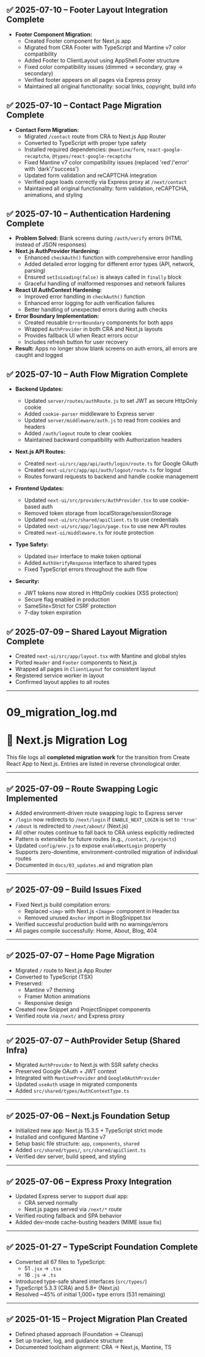 ## ✅ 2025-07-10 – Footer Layout Integration Complete

- **Footer Component Migration:**
  - Created Footer component for Next.js app
  - Migrated from CRA Footer with TypeScript and Mantine v7 color compatibility
  - Added Footer to ClientLayout using AppShell.Footer structure
  - Fixed color compatibility issues (dimmed → secondary, gray → secondary)
  - Verified footer appears on all pages via Express proxy
  - Maintained all original functionality: social links, copyright, build info

## ✅ 2025-07-10 – Contact Page Migration Complete

- **Contact Form Migration:**
  - Migrated `/contact` route from CRA to Next.js App Router
  - Converted to TypeScript with proper type safety
  - Installed required dependencies: `@mantine/form`, `react-google-recaptcha`, `@types/react-google-recaptcha`
  - Fixed Mantine v7 color compatibility issues (replaced 'red'/'error' with 'dark'/'success')
  - Updated form validation and reCAPTCHA integration
  - Verified page loads correctly via Express proxy at `/next/contact`
  - Maintained all original functionality: form validation, reCAPTCHA, animations, and styling

## ✅ 2025-07-10 – Authentication Hardening Complete

- **Problem Solved:** Blank screens during `/auth/verify` errors (HTML instead of JSON responses)
- **Next.js AuthProvider Hardening:**
  - Enhanced `checkAuth()` function with comprehensive error handling
  - Added detailed error logging for different error types (API, network, parsing)
  - Ensured `setIsLoading(false)` is always called in `finally` block
  - Graceful handling of malformed responses and network failures
- **React UI AuthContext Hardening:**
  - Improved error handling in `checkAuth()` function
  - Enhanced error logging for auth verification failures
  - Better handling of unexpected errors during auth checks
- **Error Boundary Implementation:**
  - Created reusable `ErrorBoundary` components for both apps
  - Wrapped `AuthProvider` in both CRA and Next.js layouts
  - Provides fallback UI when React errors occur
  - Includes refresh button for user recovery
- **Result:** Apps no longer show blank screens on auth errors, all errors are caught and logged

## ✅  2025-07-10 – Auth Flow Migration Complete

- **Backend Updates:**
  - Updated `server/routes/authRoute.js` to set JWT as secure HttpOnly cookie
  - Added `cookie-parser` middleware to Express server
  - Updated `server/middleware/auth.js` to read from cookies and headers
  - Added `/auth/logout` route to clear cookies
  - Maintained backward compatibility with Authorization headers

- **Next.js API Routes:**
  - Created `next-ui/src/app/api/auth/login/route.ts` for Google OAuth
  - Created `next-ui/src/app/api/auth/logout/route.ts` for logout
  - Routes forward requests to backend and handle cookie management

- **Frontend Updates:**
  - Updated `next-ui/src/providers/AuthProvider.tsx` to use cookie-based auth
  - Removed token storage from localStorage/sessionStorage
  - Updated `next-ui/src/shared/apiClient.ts` to use credentials
  - Updated `next-ui/src/app/login/page.tsx` to use new API routes
  - Created `next-ui/middleware.ts` for route protection

- **Type Safety:**
  - Updated `User` interface to make token optional
  - Added `AuthVerifyResponse` interface to shared types
  - Fixed TypeScript errors throughout the auth flow

- **Security:**
  - JWT tokens now stored in HttpOnly cookies (XSS protection)
  - Secure flag enabled in production
  - SameSite=Strict for CSRF protection
  - 7-day token expiration

## ✅ 2025-07-09 – Shared Layout Migration Complete

- Created `next-ui/src/app/layout.tsx` with Mantine and global styles
- Ported `Header` and `Footer` components to Next.js
- Wrapped all pages in `ClientLayout` for consistent layout
- Registered service worker in layout
- Confirmed layout applies to all routes

---

# 09_migration_log.md

# 📜 Next.js Migration Log

This file logs all **completed migration work** for the transition from Create React App to Next.js. Entries are listed in reverse chronological order.

---

## ✅ 2025-07-09 – Route Swapping Logic Implemented

- Added environment-driven route swapping logic to Express server
- `/login` now redirects to `/next/login` if `ENABLE_NEXT_LOGIN` is set to `'true'`
- `/about` is redirected to `/next/about/` (Next.js)
- All other routes continue to fall back to CRA unless explicitly redirected
- Pattern is extensible for future routes (e.g., `/contact`, `/projects`)
- Updated `config/env.js` to expose `enableNextLogin` property
- Supports zero-downtime, environment-controlled migration of individual routes
- Documented in `docs/03_updates.md` and migration plan

---

## ✅ 2025-07-09 – Build Issues Fixed

- Fixed Next.js build compilation errors:
  - Replaced `<img>` with Next.js `<Image>` component in Header.tsx
  - Removed unused `Anchor` import in BlogSnippet.tsx
- Verified successful production build with no warnings/errors
- All pages compile successfully: Home, About, Blog, 404

---

## ✅ 2025-07-07 – Home Page Migration

- Migrated `/` route to Next.js App Router
- Converted to TypeScript (TSX)
- Preserved:
  - Mantine v7 theming
  - Framer Motion animations
  - Responsive design
- Created new Snippet and ProjectSnippet components
- Verified route via `/next/` and Express proxy

---

## ✅ 2025-07-07 – AuthProvider Setup (Shared Infra)

- Migrated `AuthProvider` to Next.js with SSR safety checks
- Preserved Google OAuth + JWT context
- Integrated with `MantineProvider` and `GoogleOAuthProvider`
- Updated `useAuth` usage in migrated components
- Added `src/shared/types/AuthContextType.ts`

---

## ✅ 2025-07-06 – Next.js Foundation Setup

- Initialized new app: Next.js 15.3.5 + TypeScript strict mode
- Installed and configured Mantine v7
- Setup basic file structure: `app`, `components`, `shared`
- Added `src/shared/types/`, `src/shared/apiClient.ts`
- Verified dev server, build speed, and styling

---

## ✅ 2025-07-06 – Express Proxy Integration

- Updated Express server to support dual app:
  - CRA served normally
  - Next.js pages served via `/next/*` route
- Verified routing fallback and SPA behavior
- Added dev-mode cache-busting headers (MIME issue fix)

---

## ✅ 2025-01-27 – TypeScript Foundation Complete

- Converted all 67 files to TypeScript:
  - 51 `.jsx` → `.tsx`
  - 16 `.js` → `.ts`
- Introduced type-safe shared interfaces (`src/types/`)
- TypeScript 5.3.3 (CRA) and 5.8+ (Next.js)
- Resolved ~45% of initial 1,000+ type errors (531 remaining)

---

## ✅ 2025-01-15 – Project Migration Plan Created

- Defined phased approach (Foundation → Cleanup)
- Set up tracker, log, and guidance structure
- Documented toolchain alignment: CRA → Next.js, Mantine, TS
